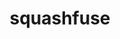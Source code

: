 ---
title: "squashfuse"
layout: cache
categories: [package, develop-2025-05-04]
meta: {"compilers": ["gcc@11.4.0", "intel-oneapi-compilers@2025.1.0"], "num_specs": 2, "num_specs_by_stack": {"e4s": 1, "e4s-oneapi": 1, "root": 2}, "oss": ["ubuntu22.04"], "platforms": ["linux"], "stacks": ["e4s", "e4s-oneapi", "root"], "targets": ["x86_64_v3"], "versions": ["0.5.2"]}
spec_details: [{"compiler": "gcc@11.4.0", "hash": "45zdwia5i2zut32cn5yprcws6gkod3ak", "os": "ubuntu22.04", "platform": "linux", "size": "-", "stacks": ["e4s", "root"], "target": "x86_64_v3", "variants": ["build_system=autotools", "+lz4", "+lzo", "~min_size", "+shared", "+static", "+xz", "+zlib", "+zstd"], "versions": ["0.5.2"]}, {"compiler": "intel-oneapi-compilers@2025.1.0", "hash": "zvccbun57xei52vnpni4atrkon6j5yi6", "os": "ubuntu22.04", "platform": "linux", "size": "-", "stacks": ["e4s-oneapi", "root"], "target": "x86_64_v3", "variants": ["build_system=autotools", "+lz4", "+lzo", "~min_size", "+shared", "+static", "+xz", "+zlib", "+zstd"], "versions": ["0.5.2"]}]
---